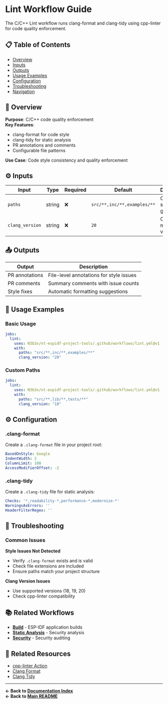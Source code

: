 # Lint Workflow Guide

The C/C++ Lint workflow runs clang-format and clang-tidy using cpp-linter for code quality enforcement.

## 📋 Table of Contents

- [Overview](#overview)
- [Inputs](#inputs)
- [Outputs](#outputs)
- [Usage Examples](#usage-examples)
- [Configuration](#configuration)
- [Troubleshooting](#troubleshooting)
- [Navigation](#navigation)

## 🎯 Overview

**Purpose**: C/C++ code quality enforcement  
**Key Features**: 
- clang-format for code style
- clang-tidy for static analysis
- PR annotations and comments
- Configurable file patterns

**Use Case**: Code style consistency and quality enforcement

## ⚙️ Inputs

| Input | Type | Required | Default | Description |
|-------|------|----------|---------|-------------|
| `paths` | string | ❌ | `src/**,inc/**,examples/**` | Comma-separated globs to lint |
| `clang_version` | string | ❌ | `20` | Clang major version |

## 📤 Outputs

| Output | Description |
|--------|-------------|
| PR annotations | File-level annotations for style issues |
| PR comments | Summary comments with issue counts |
| Style fixes | Automatic formatting suggestions |

## 🚀 Usage Examples

### Basic Usage

```yaml
jobs:
  lint:
    uses: N3b3x/nt-espidf-project-tools/.github/workflows/lint.yml@v1
    with:
      paths: "src/**,inc/**,examples/**"
      clang_version: "20"
```

### Custom Paths

```yaml
jobs:
  lint:
    uses: N3b3x/nt-espidf-project-tools/.github/workflows/lint.yml@v1
    with:
      paths: "src/**,lib/**,tests/**"
      clang_version: "18"
```

## ⚙️ Configuration

### .clang-format

Create a `.clang-format` file in your project root:

```yaml
BasedOnStyle: Google
IndentWidth: 2
ColumnLimit: 100
AccessModifierOffset: -2
```

### .clang-tidy

Create a `.clang-tidy` file for static analysis:

```yaml
Checks: '*,readability-*,performance-*,modernize-*'
WarningsAsErrors: ''
HeaderFilterRegex: ''
```

## 🔧 Troubleshooting

### Common Issues

**Style Issues Not Detected**
- Verify `.clang-format` exists and is valid
- Check file extensions are included
- Ensure paths match your project structure

**Clang Version Issues**
- Use supported versions (18, 19, 20)
- Check cpp-linter compatibility

## 📚 Related Workflows

- **[Build](build-workflow.md)** - ESP-IDF application builds
- **[Static Analysis](static-analysis-workflow.md)** - Security analysis
- **[Security](security-workflow.md)** - Security auditing

## 🔗 Related Resources

- [cpp-linter Action](https://github.com/cpp-linter/cpp-linter-action)
- [Clang Format](https://clang.llvm.org/docs/ClangFormat.html)
- [Clang Tidy](https://clang.llvm.org/extra/clang-tidy/)

---

**← Back to [Documentation Index](index.md)**  
**← Back to [Main README](../README.md)**

